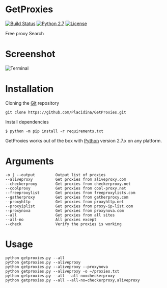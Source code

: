 # GetProxies
[![Build Status](https://travis-ci.org/Placidina/GetProxies.svg?branch=master)](https://travis-ci.org/Placidina/GetProxies) [![Python 2.7](https://img.shields.io/badge/python-2.7-green.svg)](https://www.python.org/) [![License](https://img.shields.io/badge/license-GPLv3-red.svg)](https://github.com/Placidina/GetProxies/blob/master/LICENSE)

Free proxy Search

# Screenshot
![Terminal](https://i.imgur.com/znTV1Cg.png)

# Installation
Cloning the [Git](https://github.com/Placidina/GetProxies) repository
````
git clone https://github.com/Placidina/GetProxies.git
````
Install dependencies
```
$ python -m pip install -r requirements.txt
```
GetProxies works out of the box with [Python](http://www.python.org/download/) version 2.7.x on any platform.

# Arguments
```
-o | --output         Output list of proxies
--aliveproxy          Get proxies from aliveproxy.com
--checkerproxy        Get proxies from checkerproxy.net
--coolproxy           Get proxies from cool-proxy.net
--freeproxylist       Get proxies from freeproxylists.com
--gatherproxy         Get proxies from gatherproxy.com
--proxyhttp           Get proxies from proxyhttp.net
--proxyiplist         Get proxies from proxy-ip-list.com
--proxynova           Get proxies from proxynova.com
--all                 Get proxies from all sites
--all-no              All proxies except
--check               Verify the proxies is working
```

# Usage
```
python getproxies.py --all
python getproxies.py --aliveproxy
python getproxies.py --aliveproxy --proxynova
python getproxies.py --aliveproxy -o ~/proxies.txt
python getproxies.py --all --all-no=checkerproxy
python getproxies.py --all --all-no=checkerproxy,aliveproxy
```